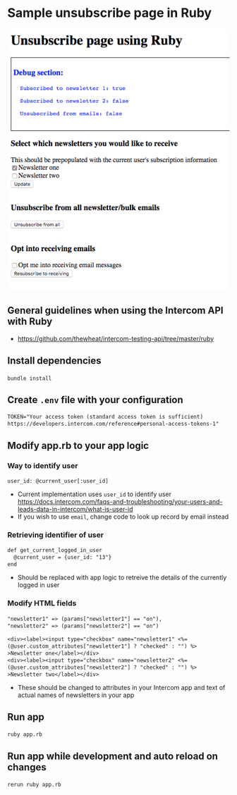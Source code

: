 # Sample unsubscribe page in Ruby

![](screenshot.png)

## General guidelines when using the Intercom API with Ruby
- https://github.com/thewheat/intercom-testing-api/tree/master/ruby

## Install dependencies
`bundle install`

## Create `.env` file with your configuration

```
TOKEN="Your access token (standard access token is sufficient) https://developers.intercom.com/reference#personal-access-tokens-1"
```

## Modify app.rb to your app logic

### Way to identify user
```
user_id: @current_user[:user_id]
```

- Current implementation uses `user_id` to identify user https://docs.intercom.com/faqs-and-troubleshooting/your-users-and-leads-data-in-intercom/what-is-user-id
- If you wish to use `email`, change code to look up record by email instead

### Retrieving identifier of user
```
def get_current_logged_in_user
  @current_user = {user_id: "13"}
end
```

- Should be replaced with app logic to retreive the details of the currently logged in user

### Modify HTML fields
```
"newsletter1" => (params["newsletter1"] == "on"),
"newsletter2" => (params["newsletter2"] == "on")
```

```
<div><label><input type="checkbox" name="newsletter1" <%= (@user.custom_attributes["newsletter1"] ? "checked" : "") %> >Newsletter one</label></div>
<div><label><input type="checkbox" name="newsletter2" <%= (@user.custom_attributes["newsletter2"] ? "checked" : "") %> >Newsletter two</label></div>
```

- These should be changed to attributes in your Intercom app and text of actual names of newsletters in your app


## Run app
`ruby app.rb`

## Run app while development and auto reload on changes
`rerun ruby app.rb`